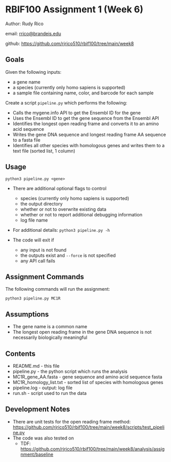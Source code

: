 # RBIF100 Assignment 1 (Week 6)

 Author: Rudy Rico

 email: rrico@brandeis.edu

 github: https://github.com/rjrico510/rbif100/tree/main/week8

## Goals

Given the following inputs:

- a gene name
- a species (currently only homo sapiens is supported)
- a sample file containing name, color, and barcode for each sample

Create a script `pipeline.py` which performs the following:

- Calls the mygene.info API to get the Ensembl ID for the gene
- Uses the Ensembl ID to get the gene sequence from the Ensembl API
- Identifies the longest open reading frame and converts it to an amino acid sequence
- Writes the gene DNA sequence and longest reading frame AA sequence to a fasta file
- Identifies all other species with homologous genes and writes them to a text file (sorted list, 1 column)

## Usage

`python3 pipeline.py <gene>`

- There are additional optional flags to control
  - species (currently only homo sapiens is supported)
  - the output directory
  - whether or not to overwrite existing data
  - whether or not to report additional debugging information
  - log file name
- For additional details: `python3 pipeline.py -h`

- The code will exit if
  - any input is not found
  - the outputs exist and `--force` is not specified
  - any API call fails


## Assignment Commands

The following commands will run the assignment:

`python3 pipeline.py MC1R`

## Assumptions

- The gene name is a common name
- The longest open reading frame in the gene DNA sequence is not necessarily biologically meaningful

## Contents

- README.md - this file
- pipeline.py - the python script which runs the analysis
- MC1R_gene_AA.fasta - gene sequence and amino acid sequence fasta
- MC1R_homology_list.txt - sorted list of species with homologous genes
- pipeline.log - output: log file
- run.sh - script used to run the data

## Development Notes

- There are unit tests for the open reading frame method:
https://github.com/rjrico510/rbif100/tree/main/week8/scripts/test_pipeline.py
- The code was also tested on
  - TDF: https://github.com/rjrico510/rbif100/tree/main/week8/analysis/assignment/baseline
